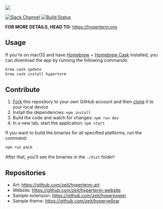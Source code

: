![](https://github.com/zeit/hyperterm-art/blob/master/branding/HyperTerm-banner.png)

[![Slack Channel](https://zeit-slackin.now.sh/badge.svg)](https://zeit.chat/)
[![Build Status](https://travis-ci.org/zeit/hyperterm.svg?branch=master)](https://travis-ci.org/zeit/hyperterm)

**FOR MORE DETAILS, HEAD TO:** https://hyperterm.org

## Usage

If you're on macOS and have [Homebrew](http://brew.sh/) + [Homebrew Cask](https://caskroom.github.io/) installed, you can download the app by running the following commands:

```bash
brew cask update
brew cask install hyperterm
```

## Contribute

1. [Fork](https://help.github.com/articles/fork-a-repo/) this repository to your own GitHub account and then [clone](https://help.github.com/articles/cloning-a-repository/) it to your local device
2. Install the dependencies: `npm install`
3. Build the code and watch for changes: `npm run dev`
4. In a new tab, start the application: `npm start`

If you want to build the binaries for all specified platforms, run the command:

```bash
npm run pack
```

After that, you'll see the binaries in the `./dist` folder!

## Repositories

- Art: https://github.com/zeit/hyperterm-art
- Website: https://github.com/zeit/hyperterm-website
- Sample extension: https://github.com/zeit/hyperpower
- Sample theme: https://github.com/zeit/hyperyellow
